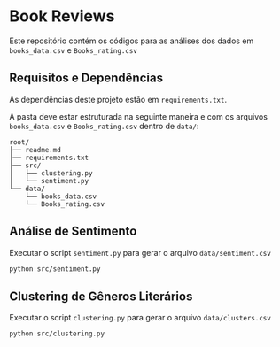 # Book Reviews

Este repositório contém os códigos para as análises dos dados em `books_data.csv` e `Books_rating.csv`

## Requisitos e Dependências
As dependências deste projeto estão em `requirements.txt`.

A pasta deve estar estruturada na seguinte maneira e com os arquivos `books_data.csv` e `Books_rating.csv` dentro de `data/`:

```
root/
├── readme.md
├── requirements.txt
├── src/
│   ├── clustering.py
│   └── sentiment.py
└── data/
    └── books_data.csv
    └── Books_rating.csv
```

## Análise de Sentimento
Executar o script `sentiment.py` para gerar o arquivo `data/sentiment.csv`

```bash
python src/sentiment.py
```

## Clustering de Gêneros Literários
Executar o script `clustering.py` para gerar o arquivo `data/clusters.csv`

```bash
python src/clustering.py
```